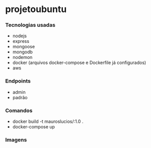 # projetoubuntu
### Tecnologias usadas
- nodejs
- express
- mongoose
- mongodb
- nodemon
- docker (arquivos docker-compose e Dockerfile já configurados)
- aws

### Endpoints
- admin
- padrão

### Comandos
- docker build -t mauroslucios/<name-image>:1.0 .
- docker-compose up

### Imagens
